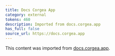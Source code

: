```yaml
---
title: Docs Corgea App
category: external
tokens: 460
description: Imported from docs.corgea.app
has_full: false
source_url: https://docs.corgea.app
---
```


This content was imported from [docs.corgea.app](https://docs.corgea.app).
